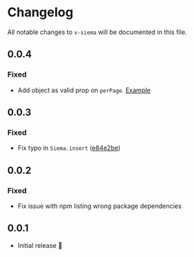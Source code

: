# Changelog

All notable changes to `v-siema` will be documented in this file.

## 0.0.4
### Fixed
- Add object as valid prop on `perPage`. [Example](https://codepen.io/pawelgrzybek/pen/LbgoVK)

## 0.0.3
### Fixed
- Fix typo in `Siema.insert` ([e84e2be](https://github.com/robbinfellow/v-siema/commit/e84e2be017ca8e6243bda20a767ce65de9994e1c))

## 0.0.2
### Fixed
- Fix issue with npm listing wrong package dependencies

## 0.0.1
- Initial release :tada:
